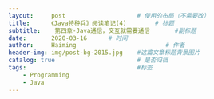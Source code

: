 ```yaml
---
layout:     post   				    # 使用的布局（不需要改）
title:      《Java特种兵》阅读笔记(4)  		# 标题 
subtitle:    第四章-Java通信，交互就需要通信       #副标题
date:       2020-03-16		# 时间
author:     Haiming 						# 作者
header-img: img/post-bg-2015.jpg 	#这篇文章标题背景图片
catalog: true 						# 是否归档
tags:								#标签
    - Programming
    - Java
---
```


